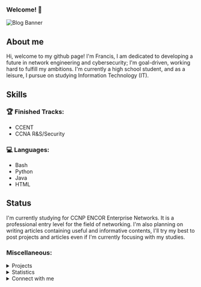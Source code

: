 ### Welcome! 👋


![Blog Banner](https://user-images.githubusercontent.com/75497349/107654987-1b261a00-6cbe-11eb-8525-35e6958078b4.png)  

## About me

Hi, welcome to my github page! I'm Francis, I am dedicated to developing a future in network engineering and cybersecurity; I'm goal-driven, working hard to fulfill my ambitions. I'm currently a high school student, and as a 
leisure, I pursue on studying Information Technology (IT).

## Skills

### 🏆 Finished Tracks:
- CCENT
- CCNA R&S/Security

### 💻 Languages:
- Bash
- Python
- Java
- HTML

## Status

I'm currently studying for CCNP ENCOR Enterprise Networks. It is a professional entry level for the field of networking. I'm also planning on writing articles containing useful and informative contents, I'll try my best to post projects and articles even if I'm currently focusing with my studies. 

### Miscellaneous:

<details>
  <summary>Projects</summary>
  <br/>
  Will add projects soon! 
  <br/>
</details>

<details>
  <summary>Statistics</summary>
  <br/>
  <a href="https://github.com/FrancisIGP/github-readme-stats"><img alt="FrancisIGP's GitHub Stats" src="https://github-readme-stats.vercel.app/api/?username=FrancisIGP&layout=compact&show_icons=true&include_all_commits=true&hide_border=true&theme=radical" /></a>
  <br/>
</details>

<details>
  <summary>Connect with me</summary>
  <br/>
  [Twitter](https://twitter.com/Francis_IGP) 
  [GitHub](https://github.com/FrancisIGP) 
  <br/>
</details>
